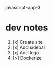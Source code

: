 javascript-app-3

# dev notes
1. [x] Create site
2. [x] Add sidebar
3. [x] Add logo
4. [>] Dockerize